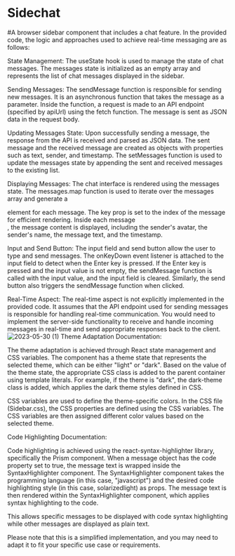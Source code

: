 # Sidechat
#A browser sidebar component that includes a chat feature.
In the provided code, the logic and approaches used to achieve real-time messaging are as follows:

State Management: The useState hook is used to manage the state of chat messages. The messages state is initialized as an empty array and represents the list of chat messages displayed in the sidebar.

Sending Messages: The sendMessage function is responsible for sending new messages. It is an asynchronous function that takes the message as a parameter. Inside the function, a request is made to an API endpoint (specified by apiUrl) using the fetch function. The message is sent as JSON data in the request body.

Updating Messages State: Upon successfully sending a message, the response from the API is received and parsed as JSON data. The sent message and the received message are created as objects with properties such as text, sender, and timestamp. The setMessages function is used to update the messages state by appending the sent and received messages to the existing list.

Displaying Messages: The chat interface is rendered using the messages state. The messages.map function is used to iterate over the messages array and generate a <div> element for each message. The key prop is set to the index of the message for efficient rendering. Inside each message <div>, the message content is displayed, including the sender's avatar, the sender's name, the message text, and the timestamp.

Input and Send Button: The input field and send button allow the user to type and send messages. The onKeyDown event listener is attached to the input field to detect when the Enter key is pressed. If the Enter key is pressed and the input value is not empty, the sendMessage function is called with the input value, and the input field is cleared. Similarly, the send button also triggers the sendMessage function when clicked.

Real-Time Aspect: The real-time aspect is not explicitly implemented in the provided code. It assumes that the API endpoint used for sending messages is responsible for handling real-time communication. You would need to implement the server-side functionality to receive and handle incoming messages in real-time and send appropriate responses back to the client.
 ![2023-05-30 (1)](https://github.com/Ayush-1205/Sidechat/assets/101936254/b7127b71-7139-470a-9ffe-4dab4895ca2b)
Theme Adaptation Documentation:

The theme adaptation is achieved through React state management and CSS variables. The component has a theme state that represents the selected theme, which can be either "light" or "dark". Based on the value of the theme state, the appropriate CSS class is added to the parent container using template literals. For example, if the theme is "dark", the dark-theme class is added, which applies the dark theme styles defined in CSS.

CSS variables are used to define the theme-specific colors. In the CSS file (Sidebar.css), the CSS properties are defined using the CSS variables. The CSS variables are then assigned different color values based on the selected theme.

Code Highlighting Documentation:

Code highlighting is achieved using the react-syntax-highlighter library, specifically the Prism component. When a message object has the code property set to true, the message text is wrapped inside the SyntaxHighlighter component. The SyntaxHighlighter component takes the programming language (in this case, "javascript") and the desired code highlighting style (in this case, solarizedlight) as props. The message text is then rendered within the SyntaxHighlighter component, which applies syntax highlighting to the code.

This allows specific messages to be displayed with code syntax highlighting while other messages are displayed as plain text.

Please note that this is a simplified implementation, and you may need to adapt it to fit your specific use case or requirements.

